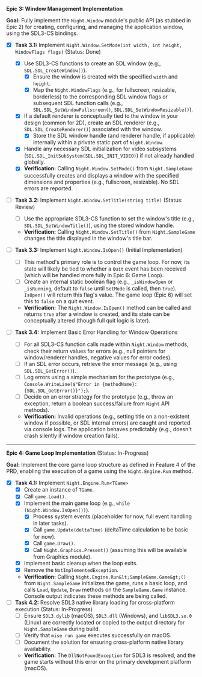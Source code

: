 **Epic 3: Window Management Implementation**

**Goal:** Fully implement the `Night.Window` module's public API (as stubbed in Epic 2) for creating, configuring, and managing the application window, using the SDL3-CS bindings.

- [x] **Task 3.1:** Implement `Night.Window.SetMode(int width, int height, WindowFlags flags)` (Status: Done)
    - [x] Use SDL3-CS functions to create an SDL window (e.g., `SDL.SDL_CreateWindow()`).
        - [x] Ensure the window is created with the specified `width` and `height`.
        - [x] Map the `Night.WindowFlags` (e.g., for fullscreen, resizable, borderless) to the corresponding SDL window flags or subsequent SDL function calls (e.g., `SDL.SDL_SetWindowFullscreen()`, `SDL.SDL_SetWindowResizable()`).
    - [x] If a default renderer is conceptually tied to the window in your design (common for 2D), create an SDL renderer (e.g., `SDL.SDL_CreateRenderer()`) associated with the window.
        - [x] Store the SDL window handle (and renderer handle, if applicable) internally within a private static part of `Night.Window`.
    - [x] Handle any necessary SDL initialization for video subsystems (`SDL.SDL_InitSubSystem(SDL.SDL_INIT_VIDEO)`) if not already handled globally.
    - [x] **Verification:** Calling `Night.Window.SetMode()` from `Night.SampleGame` successfully creates and displays a window with the specified dimensions and properties (e.g., fullscreen, resizable). No SDL errors are reported.

- [ ] **Task 3.2:** Implement `Night.Window.SetTitle(string title)` (Status: Review)
    - [ ] Use the appropriate SDL3-CS function to set the window's title (e.g., `SDL.SDL_SetWindowTitle()`), using the stored window handle.
    - **Verification:** Calling `Night.Window.SetTitle()` from `Night.SampleGame` changes the title displayed in the window's title bar.

- [ ] **Task 3.3:** Implement `Night.Window.IsOpen()` (Initial Implementation)
    - [ ] This method's primary role is to control the game loop. For now, its state will likely be tied to whether a `Quit` event has been received (which will be handled more fully in Epic 6: Game Loop).
    - [ ] Create an internal static boolean flag (e.g., `_isWindowOpen` or `_isRunning`, default to `false` until `SetMode` is called, then `true`). `IsOpen()` will return this flag's value. The game loop (Epic 6) will set this to `false` on a quit event.
    - **Verification:** The `Night.Window.IsOpen()` method can be called and returns `true` after a window is created, and its state can be conceptually altered (though full quit logic is later).

- [ ] **Task 3.4:** Implement Basic Error Handling for Window Operations
    - [ ] For all SDL3-CS function calls made within `Night.Window` methods, check their return values for errors (e.g., null pointers for window/renderer handles, negative values for error codes).
    - [ ] If an SDL error occurs, retrieve the error message (e.g., using `SDL.SDL_GetError()`).
    - [ ] Log errors using a simple mechanism for the prototype (e.g., `Console.WriteLine($"Error in {methodName}: {SDL.SDL_GetError()}");`).
    - [ ] Decide on an error strategy for the prototype (e.g., throw an exception, return a boolean success/failure from `Night` API methods).
    - **Verification:** Invalid operations (e.g., setting title on a non-existent window if possible, or SDL internal errors) are caught and reported via console logs. The application behaves predictably (e.g., doesn't crash silently if window creation fails).

---

**Epic 4: Game Loop Implementation** (Status: In-Progress)

**Goal:** Implement the core game loop structure as defined in Feature 4 of the PRD, enabling the execution of a game using the `Night.Engine.Run` method.

- [x] **Task 4.1:** Implement `Night.Engine.Run<TGame>`
    - [x] Create an instance of `TGame`.
    - [x] Call `game.Load()`.
    - [x] Implement the main game loop (e.g., `while (Night.Window.IsOpen())`).
        - [x] Process system events (placeholder for now, full event handling in later tasks).
        - [x] Call `game.Update(deltaTime)` (deltaTime calculation to be basic for now).
        - [x] Call `game.Draw()`.
        - [x] Call `Night.Graphics.Present()` (assuming this will be available from Graphics module).
    - [x] Implement basic cleanup when the loop exits.
    - [x] Remove the `NotImplementedException`.
    - **Verification:** Calling `Night.Engine.Run&lt;SampleGame.Game&gt;()` from `Night.SampleGame` initializes the game, runs a basic loop, and calls `Load`, `Update`, `Draw` methods on the `SampleGame.Game` instance. Console output indicates these methods are being called.
- [ ] **Task 4.2:** Resolve SDL3 native library loading for cross-platform execution (Status: In-Progress)
    - [ ] Ensure `SDL3.dylib` (macOS), `SDL3.dll` (Windows), and `libSDL3.so.0` (Linux) are correctly located or copied to the output directory for `Night.SampleGame` during build.
    - [ ] Verify that `mise run game` executes successfully on macOS.
    - [ ] Document the solution for ensuring cross-platform native library availability.
    - **Verification:** The `DllNotFoundException` for SDL3 is resolved, and the game starts without this error on the primary development platform (macOS).
